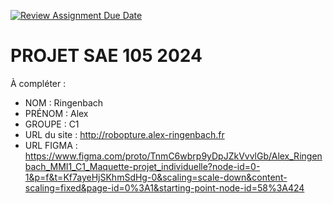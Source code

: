 [![Review Assignment Due Date](https://classroom.github.com/assets/deadline-readme-button-22041afd0340ce965d47ae6ef1cefeee28c7c493a6346c4f15d667ab976d596c.svg)](https://classroom.github.com/a/tqlspz30)
# PROJET SAE 105 2024

À compléter :

- NOM : Ringenbach
- PRÉNOM : Alex
- GROUPE : C1
- URL du site : http://robopture.alex-ringenbach.fr
- URL FIGMA : https://www.figma.com/proto/TnmC6wbrp9yDpJZkVvvlGb/Alex_Ringenbach_MMI1_C1_Maquette-projet_individuelle?node-id=0-1&p=f&t=Kf7ayeHjSKhmSdHg-0&scaling=scale-down&content-scaling=fixed&page-id=0%3A1&starting-point-node-id=58%3A424
